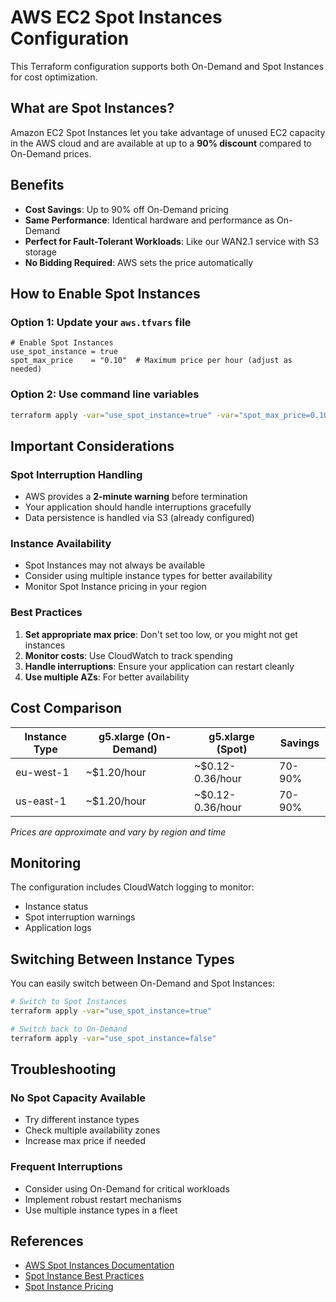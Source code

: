 # AWS EC2 Spot Instances Configuration

This Terraform configuration supports both On-Demand and Spot Instances for cost optimization.

## What are Spot Instances?

Amazon EC2 Spot Instances let you take advantage of unused EC2 capacity in the AWS cloud and are available at up to a **90% discount** compared to On-Demand prices.

## Benefits

- **Cost Savings**: Up to 90% off On-Demand pricing
- **Same Performance**: Identical hardware and performance as On-Demand
- **Perfect for Fault-Tolerant Workloads**: Like our WAN2.1 service with S3 storage
- **No Bidding Required**: AWS sets the price automatically

## How to Enable Spot Instances

### Option 1: Update your `aws.tfvars` file

```hcl
# Enable Spot Instances
use_spot_instance = true
spot_max_price    = "0.10"  # Maximum price per hour (adjust as needed)
```

### Option 2: Use command line variables

```bash
terraform apply -var="use_spot_instance=true" -var="spot_max_price=0.10"
```

## Important Considerations

### Spot Interruption Handling
- AWS provides a **2-minute warning** before termination
- Your application should handle interruptions gracefully
- Data persistence is handled via S3 (already configured)

### Instance Availability
- Spot Instances may not always be available
- Consider using multiple instance types for better availability
- Monitor Spot Instance pricing in your region

### Best Practices
1. **Set appropriate max price**: Don't set too low, or you might not get instances
2. **Monitor costs**: Use CloudWatch to track spending
3. **Handle interruptions**: Ensure your application can restart cleanly
4. **Use multiple AZs**: For better availability

## Cost Comparison

| Instance Type | g5.xlarge (On-Demand) | g5.xlarge (Spot) | Savings |
|---------------|----------------------|------------------|---------|
| eu-west-1     | ~$1.20/hour          | ~$0.12-0.36/hour | 70-90%  |
| us-east-1     | ~$1.20/hour          | ~$0.12-0.36/hour | 70-90%  |

*Prices are approximate and vary by region and time*

## Monitoring

The configuration includes CloudWatch logging to monitor:
- Instance status
- Spot interruption warnings
- Application logs

## Switching Between Instance Types

You can easily switch between On-Demand and Spot Instances:

```bash
# Switch to Spot Instances
terraform apply -var="use_spot_instance=true"

# Switch back to On-Demand
terraform apply -var="use_spot_instance=false"
```

## Troubleshooting

### No Spot Capacity Available
- Try different instance types
- Check multiple availability zones
- Increase max price if needed

### Frequent Interruptions
- Consider using On-Demand for critical workloads
- Implement robust restart mechanisms
- Use multiple instance types in a fleet

## References

- [AWS Spot Instances Documentation](https://aws.amazon.com/ec2/spot/)
- [Spot Instance Best Practices](https://docs.aws.amazon.com/AWSEC2/latest/UserGuide/spot-best-practices.html)
- [Spot Instance Pricing](https://aws.amazon.com/ec2/spot/pricing/)

